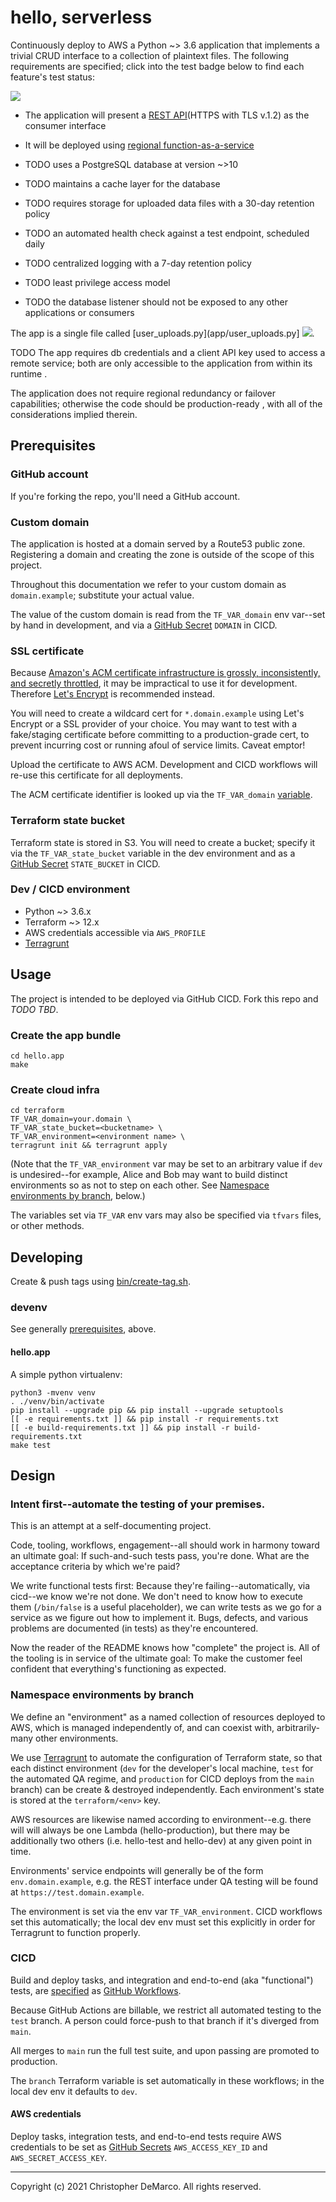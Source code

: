# hello, serverless

Continuously deploy to AWS a Python ~> 3.6 application that implements
a trivial CRUD interface to a collection of plaintext files. The
following requirements are specified; click into the test badge below
to find each feature's test status:

[![](https://github.com/christopher-demarco/hello-serverless/actions/workflows/functional-tests.yml/badge.svg)](https://github.com/christopher-demarco/hello-serverless/actions/workflows/functional-tests.yml)

- The application will present a [REST API](terraform/api-gateway.tf)(HTTPS with TLS v.1.2) as the consumer interface

- It will be deployed using [regional function-as-a-service](terraform/lambda.tf)

- TODO uses a PostgreSQL database at version ~>10

- TODO maintains a cache layer for the database

- TODO requires storage for uploaded data files with a 30-day retention policy

- TODO an automated health check against a test endpoint, scheduled daily

- TODO centralized logging with a 7-day retention policy

- TODO least privilege access model

- TODO the database listener should not be exposed to any other applications or consumers


The app is a single file called [user_uploads.py](app/user_uploads.py]
[![](https://github.com/christopher-demarco/hello-serverless/actions/workflows/unit-tests.yml/badge.svg)](app/hello_test.py).

TODO The app requires db credentials and a client API key used to
access a remote service; both are only accessible to the application
from within its runtime 
.

The application does not require regional redundancy or failover
capabilities; otherwise the code should be production-ready , with all
of the considerations implied therein.


## Prerequisites

### GitHub account

If you're forking the repo, you'll need a GitHub account.


### Custom domain

The application is hosted at a domain served by a Route53 public zone.
Registering a domain and creating the zone is outside of the scope of
this project.

Throughout this documentation we refer to your custom domain as
`domain.example`; substitute your actual value.

The value of the custom domain is read from the `TF_VAR_domain` env
var--set by hand in development, and via a [GitHub
Secret](https://docs.github.com/en/actions/reference/encrypted-secrets)
`DOMAIN` in CICD.


### SSL certificate

Because [Amazon's ACM certificate infrastructure is grossly,
inconsistently, and secretly
throttled](https://github.com/aws/aws-cdk/issues/5889), it
may be impractical to use it for development. Therefore [Let's
Encrypt](https://letsencrypt.org) is recommended instead.

You will need to create a wildcard cert for `*.domain.example` using
Let's Encrypt or a SSL provider of your choice. You may want to test
with a fake/staging certificate before committing to a
production-grade cert, to prevent incurring cost or running afoul of
service limits. Caveat emptor!

Upload the certificate to AWS ACM. Development and CICD workflows will
re-use this certificate for all deployments.

The ACM certificate identifier is looked up via the `TF_VAR_domain`
[variable](#Custom-domain).


### Terraform state bucket

Terraform state is stored in S3. You will need to create a bucket;
specify it via the `TF_VAR_state_bucket` variable in the dev
environment and as a [GitHub
Secret](https://docs.github.com/en/actions/reference/encrypted-secrets)
`STATE_BUCKET` in CICD.


### Dev / CICD environment

  - Python ~> 3.6.x
  - Terraform ~> 12.x
  - AWS credentials accessible via `AWS_PROFILE`
  - [Terragrunt](https://terragrunt.gruntwork.io)
  

## Usage

The project is intended to be deployed via GitHub CICD. Fork this
repo and *TODO TBD*.


### Create the app bundle

```
cd hello.app
make
```


### Create cloud infra

```
cd terraform
TF_VAR_domain=your.domain \
TF_VAR_state_bucket=<bucketname> \
TF_VAR_environment=<environment name> \
terragrunt init && terragrunt apply
```

(Note that the `TF_VAR_environment` var may be set to an arbitrary value if
`dev` is undesired--for example, Alice and Bob may want to build
distinct environments so as not to step on each other. See [Namespace
environments by branch](#Namespace-environments-by-branch), below.)

The variables set via `TF_VAR` env vars may also be specified via
`tfvars` files, or other methods.


## Developing

Create & push tags using [bin/create-tag.sh](bin/create-tag.sh).


### devenv

See generally [prerequisites](#prerequisites), above.


#### hello.app

A simple python virtualenv: 

```
python3 -mvenv venv
. ./venv/bin/activate
pip install --upgrade pip && pip install --upgrade setuptools
[[ -e requirements.txt ]] && pip install -r requirements.txt
[[ -e build-requirements.txt ]] && pip install -r build-requirements.txt
make test
```


## Design

### Intent first--automate the testing of your premises.

This is an attempt at a self-documenting project.

Code, tooling, workflows, engagement--all should work in harmony
toward an ultimate goal: If such-and-such tests pass, you're done.
What are the acceptance criteria by which we're paid? 

We write functional tests first: Because they're
failing--automatically, via cicd--we know we're not done. We don't
need to know how to execute them (`/bin/false` is a useful
placeholder), we can write tests as we go for a service as we figure
out how to implement it. Bugs, defects, and various problems are
documented (in tests) as they're encountered.

Now the reader of the README knows how "complete" the project is. All
of the tooling is in service of the ultimate goal: To make the
customer feel confident that everything's functioning as expected.




### Namespace environments by branch

We define an "environment" as a named collection of resources deployed
to AWS, which is managed independently of, and can coexist with,
arbitrarily-many other environments.

We use [Terragrunt](https://terragrunt.gruntwork.io) to automate the
configuration of Terraform state, so that each distinct environment
(`dev` for the developer's local machine, `test` for the automated QA
regime, and `production` for CICD deploys from the `main` branch) can
be create & destroyed independently. Each environment's state is
stored at the `terraform/<env>` key.

AWS resources are likewise named according to environment--e.g. there
will will always be one Lambda (hello-production), but there may be
additionally two others (i.e. hello-test and hello-dev) at any given
point in time.

Environments' service endpoints will generally be of the form
`env.domain.example`, e.g. the REST interface under QA testing will be
found at `https://test.domain.example`.

The environment is set via the env var `TF_VAR_environment`. CICD
workflows set this automatically; the local dev env must set this
explicitly in order for Terragrunt to function properly.


### CICD

Build and deploy tasks, and integration and end-to-end (aka
"functional") tests, are [specified](.github/workflows) as [GitHub
Workflows](https://docs.github.com/en/actions/learn-github-actions).

Because GitHub Actions are billable, we restrict all automated testing
to the `test` branch. A person could force-push to that branch if it's
diverged from `main`.

All merges to `main` run the full test suite, and upon passing are
promoted to production.

The `branch` Terraform variable is set automatically in these
workflows; in the local dev env it defaults to `dev`.

#### AWS credentials

Deploy tasks, integration tests, and end-to-end tests require AWS
credentials to be set as [GitHub
Secrets](https://docs.github.com/en/actions/reference/encrypted-secrets)
`AWS_ACCESS_KEY_ID` and `AWS_SECRET_ACCESS_KEY`.

-----
Copyright (c) 2021 Christopher DeMarco. All rights reserved.

